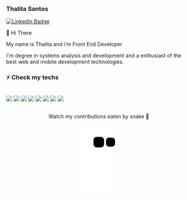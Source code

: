 
### Thalita Santos
[![Linkedin Badge](https://img.shields.io/badge/-Thalita%20Santos-5e005e?style=flat-square&logo=Linkedin&logoColor=white&link=https://www.linkedin.com/in/mariathalitasantos/)](https://www.linkedin.com/in/mariathalitasantos/) 

👋 Hi There

My name is Thalita and i'm Front End Developer

I'm degree in systems analysis and development and a enthusiast of the best web and mobile development technologies.
  
### ⚡ Check my techs
<div style="display: inline_block"><br>
  <img src="https://img.shields.io/badge/HTML5-E34F26?style=for-the-badge&logo=html5&logoColor=white">
  <img src="https://img.shields.io/badge/CSS3-1572B6?style=for-the-badge&logo=css3&logoColor=white">
  <img src="https://img.shields.io/badge/JavaScript-323330?style=for-the-badge&logo=javascript&logoColor=F7DF1E">
  <img src="https://img.shields.io/badge/TypeScript-007ACC?style=for-the-badge&logo=typescript&logoColor=white">
  <img src="https://img.shields.io/badge/React-20232A?style=for-the-badge&logo=react&logoColor=61DAFB">
  <img src="https://img.shields.io/badge/Node.js-339933?style=for-the-badge&logo=nodedotjs&logoColor=white">
  <img src="https://img.shields.io/badge/Expo-1B1F23?style=for-the-badge&logo=expo&logoColor=white">
  <img src="https://img.shields.io/badge/styled--components-DB7093?style=for-the-badge&logo=styled-components&logoColor=white">
 
  

<div>
  
##
  
<div align="center">
Watch my contributions eaten by snake 🐍

  ![Snake animation](https://github.com/thalisantos/thalisantos/blob/output/github-contribution-grid-snake.svg)
</div> 
  

